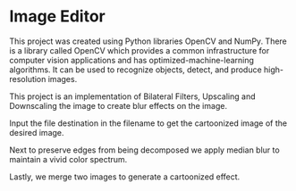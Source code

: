 # Image Editor

This project was created using Python libraries OpenCV and NumPy.
There is a library called OpenCV which provides a common infrastructure for computer vision applications and has optimized-machine-learning algorithms. It can be used to recognize objects, detect, and produce high-resolution images.

This project is an implementation of Bilateral Filters, Upscaling and Downscaling the image to create blur effects on the image.

Input the file destination in the filename to get the cartoonized image of the desired image.

Next to preserve edges from being decomposed we apply median blur to maintain a vivid color spectrum.

Lastly, we merge two images to generate a cartoonized effect.
